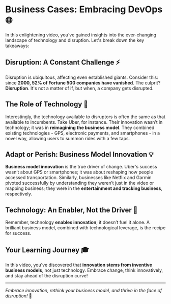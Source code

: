 # Business Cases: Embracing DevOps 🌐

In this enlightening video, you’ve gained insights into the ever-changing landscape of technology and disruption. Let's break down the key takeaways:

## Disruption: A Constant Challenge ⚡️

Disruption is ubiquitous, affecting even established giants. Consider this: since **2000, 52% of Fortune 500 companies have vanished**. The culprit? **Disruption**. It's not a matter of if, but when, a company gets disrupted.

## The Role of Technology 📲

Interestingly, the technology available to disruptors is often the same as that available to incumbents. Take Uber, for instance. Their innovation wasn’t in technology; it was in **reimagining the business model**. They combined existing technologies - GPS, electronic payments, and smartphones - in a novel way, allowing users to summon rides with a few taps.

## Adapt or Perish: Business Model Innovation 💡

**Business model innovation** is the true driver of change. Uber's success wasn’t about GPS or smartphones; it was about reshaping how people accessed transportation. Similarly, businesses like Netflix and Garmin pivoted successfully by understanding they weren’t just in the video or mapping business; they were in the **entertainment and tracking business**, respectively.

## Technology: An Enabler, Not the Driver 🚀

Remember, technology **enables innovation**; it doesn’t fuel it alone. A brilliant business model, combined with technological leverage, is the recipe for success.

## Your Learning Journey 🎓

In this video, you've discovered that **innovation stems from inventive business models**, not just technology. Embrace change, think innovatively, and stay ahead of the disruption curve!

---

_Embrace innovation, rethink your business model, and thrive in the face of disruption!_ 🚀
